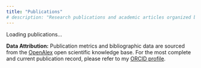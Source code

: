 ```yaml
---
title: "Publications"
# description: "Research publications and academic articles organized by year with citation metrics and open access indicators."
---
```


<div class="publications-container">
<div class="publications-header">
<div id="loading-message" class="loading-message">
<div class="loading-spinner"></div>
<span>Loading publications...</span>
</div>

<div id="publications-stats" class="publications-stats" style="display: none;">
<div class="stat-item">
<span class="stat-number" id="total-papers">0</span>
<span class="stat-label">Papers</span>
</div>
<div class="stat-item">
<span class="stat-number" id="total-citations">0</span>
<span class="stat-label">Citations</span>
</div>
<div class="stat-item">
<span class="stat-number" id="h-index">0</span>
<span class="stat-label">H-Index</span>
</div>
<div class="stat-item">
<span class="stat-number" id="open-access-count">0</span>
<span class="stat-label">Open Access</span>
</div>
</div>

<div id="publications-filters" class="publications-filters" style="display: none;">
<button class="filter-button active" data-filter="all">All</button>
<button class="filter-button" data-filter="journal">Journal Articles</button>
<button class="filter-button" data-filter="conference">Conference Papers</button>
<!-- <button class="filter-button" data-filter="book">Book Chapters</button> -->
<button class="filter-button" data-filter="open-access">Open Access</button>
<!-- <button class="filter-button" data-filter="highly-cited">Highly Cited</button> -->
</div>
</div>

<div id="disclaimer" class="disclaimer">
<p><strong>Data Attribution:</strong> Publication metrics and bibliographic data are sourced from the <a href="https://help.openalex.org/hc/en-us/articles/24396686889751-About-us" target="_blank">OpenAlex</a> open scientific knowledge base. For the most complete and current publication record, please refer to my <a href="https://orcid.org/0000-0001-5299-6856" target="_blank">ORCID profile</a>.</p>
</div>

<div id="publications-content"></div>

<div id="error-message" class="error-message" style="display: none;">
<p>Error loading publications. Please try again later.</p>
<button onclick="loadPublications()" style="margin-top: 10px; padding: 8px 16px; background: #0066cc; color: white; border: none; border-radius: 4px; cursor: pointer;">
Retry
</button>
</div>
</div>
